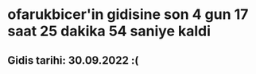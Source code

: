 # ofarukbicer'in gidisine son 4 gun 17 saat 25 dakika 54 saniye kaldi

## Gidis tarihi: 30.09.2022 :(